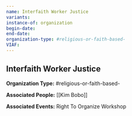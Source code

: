 ```yaml
---
name: Interfaith Worker Justice
variants: 
instance-of: organization
begin-date: 
end-date: 
organization-type: #religious-or-faith-based-
VIAF: 
---
```

## Interfaith Worker Justice

**Organization Type:** #religious-or-faith-based-

**Associated People:** [[Kim Bobo]]

**Associated Events:** Right To Organize Workshop